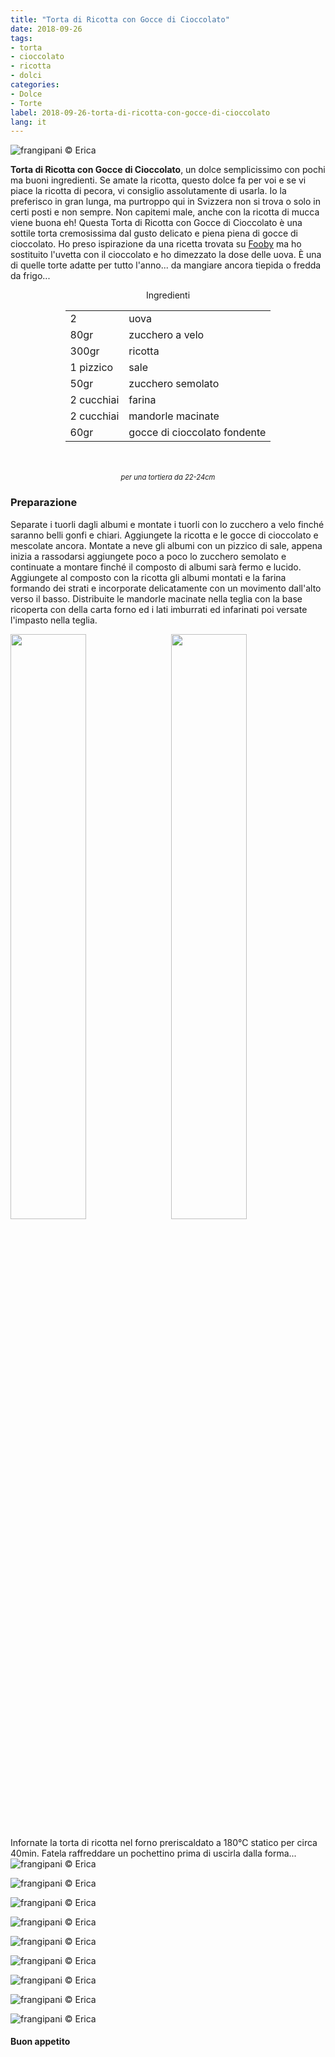 ```yaml
---
title: "Torta di Ricotta con Gocce di Cioccolato"
date: 2018-09-26
tags:
- torta
- cioccolato
- ricotta
- dolci
categories:
- Dolce
- Torte
label: 2018-09-26-torta-di-ricotta-con-gocce-di-cioccolato
lang: it 
---
```

![](header.jpg "frangipani © Erica")

**Torta di Ricotta con Gocce di Cioccolato**, un dolce semplicissimo con pochi ma buoni ingredienti. Se amate la ricotta, questo dolce fa per voi e se vi piace la ricotta di pecora, vi consiglio assolutamente di usarla. Io la preferisco in gran lunga, ma purtroppo qui in Svizzera non si trova o solo in certi posti e non sempre. Non capitemi male, anche con la ricotta di mucca viene buona eh! Questa Torta di Ricotta con Gocce di Cioccolato è una sottile torta cremosissima dal gusto delicato e piena piena di gocce di cioccolato. Ho preso ispirazione da una ricetta trovata su <a href="https://fooby.ch/it/ricette/16671/budino-di-ricotta--torta-alla-ricotta-?startAuto1=0" target="_blank">Fooby</a> ma ho sostituito l'uvetta con il cioccolato e ho dimezzato la dose delle uova. È una di quelle torte adatte per tutto l'anno... da mangiare ancora tiepida o fredda da frigo...

<div id="wrapper" style="text-align: center">
  <div id="yourdiv" style="display: inline-block;">
    <div class="ingredients" itemscope itemtype="http://schema.org/Recipe">
      <span itemprop="name" style="display:none;">Torta di Ricotta con Gocce di Cioccolato</span>
      <span itemprop="recipeCategory" style="display:none;">Dolce</span>
      <img itemprop="image" style="display:none;" class="ignore-gallery-item" src="header.jpeg"/>
      <span itemprop="author" style="display:none;">Erica Raiano</span>
      <span itemprop="description" style="display:none;">Torta di Ricotta con Gocce di Cioccolato, un dolce semplicissimo con pochi ma buoni ingredienti.</span>
      <div class="ingredients-title">Ingredienti</div>
      <table>
        <tbody>
          </tr>
          <tr itemprop="recipeIngredient">
            <td>2</td>
            <td>uova</td>
          </tr>
          <tr itemprop="recipeIngredient">
            <td>80gr</td>
            <td>zucchero a velo</td>
          </tr>
          <tr itemprop="recipeIngredient">
            <td>300gr</td>
            <td>ricotta</td>
          </tr>
          <tr itemprop="recipeIngredient">
            <td>1 pizzico</td>
            <td>sale</td>
          </tr>
          <tr itemprop="recipeIngredient">
            <td>50gr</td>
            <td>zucchero semolato</td>
          </tr>
          <tr itemprop="recipeIngredient">
            <td>2 cucchiai</td>
            <td>farina</td>
          </tr>
          <tr itemprop="recipeIngredient">
            <td>2 cucchiai</td>
            <td>mandorle macinate</td>
          </tr>
          <tr itemprop="recipeIngredient">
            <td>60gr</td>
            <td>gocce di cioccolato fondente</td>
        </tbody>
      </table>
      <br></br>
      <i class="pull-right" style="font-size: 80%;">per una tortiera da 22-24cm</i>
    </div>
  </div>
</div>


<h3>
  <font color="grey">
    <i class="fa-solid fa-gears"></i>
  </font> Preparazione
</h3>

Separate i tuorli dagli albumi e montate i tuorli con lo zucchero a velo finché saranno belli gonfi e chiari. Aggiungete la ricotta e le gocce di cioccolato e mescolate ancora. Montate a neve gli albumi con un pizzico di sale, appena inizia a rassodarsi aggiungete poco a poco lo zucchero semolato e continuate a montare finché il composto di albumi sarà fermo e lucido. Aggiungete al composto con la ricotta gli albumi montati e la farina formando dei strati e incorporate delicatamente con un movimento dall'alto verso il basso. Distribuite le mandorle macinate nella teglia con la base ricoperta con della carta forno ed i lati imburrati ed infarinati poi versate l'impasto nella teglia.
<p>
  <div style="width: 100%; margin-bottom: 0">
    <img style="float: left; width: 49%; margin-right: 1%" src="impasto.jpg" alt="" title="frangipani © Erica" />
    <img style="float: left; width: 49%; margin-left: 1%" src="teglia.jpg" alt="" title="frangipani © Erica" />
    <div style="clear: both"></div>
  </div>
</p>

Infornate la torta di ricotta nel forno preriscaldato a 180°C statico per circa 40min. Fatela raffreddare un pochettino prima di uscirla dalla forma...
![](risultato1.jpg "frangipani © Erica")

![](risultato2.jpg "frangipani © Erica")

![](risultato3.jpg "frangipani © Erica")

![](risultato4.jpg "frangipani © Erica")

![](risultato5.jpg "frangipani © Erica")

![](risultato6.jpg "frangipani © Erica")

![](risultato7.jpg "frangipani © Erica")

![](risultato8.jpg "frangipani © Erica")

![](risultato9.jpg "frangipani © Erica")

<h4>Buon appetito
  <font color="red">
    <i class="fa-regular fa-face-smile"></i>
  </font>
</h4>